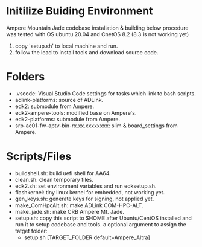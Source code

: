# Initilize Buiding Environment

Ampere Mountain Jade codebase installation & building below procedure was tested with OS ubuntu 20.04 and CnetOS 8.2 (8.3 is not working yet)
1. copy 'setup.sh' to local machine and run. 
2. follow the lead to install tools and download source code.

# Folders
* .vscode: Visual Studio Code settings for tasks which link to bash scripts.
* adlink-platforms: source of ADLink.
* edk2: submodule from Ampere.
* edk2-ampere-tools: modified base on Ampere's.
* edk2-platforms: submodule from Ampere.
* srp-ac01-fw-aptv-bin-rx.xx.xxxxxxxx: slim & board_settings from Ampere.
  
# Scripts/Files
* buildshell.sh: build uefi shell for AA64.
* clean.sh: clean temporary files.
* edk2.sh: set environment variables and run edksetup.sh.
* flashkernel: tiny linux kernel for embedded, not working yet.
* gen_keys.sh: generate keys for signing, not applied yet.
* make_ComHpcAlt.sh: make ADLink COM-HPC-ALT.
* make_jade.sh: make CRB Ampere Mt. Jade.
* setup.sh: copy this script to $HOME after Ubuntu/CentOS installed and run it to setup codebase and tools. a optional argument to assign the tatget folder:
    * setup.sh [TARGET_FOLDER default=Ampere_Altra]
